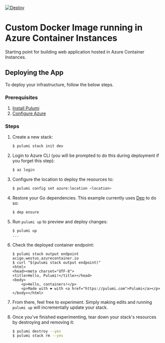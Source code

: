 [![Deploy](https://get.pulumi.com/new/button.svg)](https://app.pulumi.com/new)

# Custom Docker Image running in Azure Container Instances

Starting point for building web application hosted in Azure Container Instances.

## Deploying the App

To deploy your infrastructure, follow the below steps.

### Prerequisites

1. [Install Pulumi](https://www.pulumi.com/docs/get-started/install/)
1. [Configure Azure](https://www.pulumi.com/docs/intro/cloud-providers/azure/setup/)

### Steps

1.  Create a new stack:

    ```bash
    $ pulumi stack init dev
    ```

1.  Login to Azure CLI (you will be prompted to do this during deployment if you forget this step):

    ```bash
    $ az login
    ```

1.  Configure the location to deploy the resources to:

    ```bash
    $ pulumi config set azure:location <location>
    ```

1. Restore your Go dependencies. This example currently uses [Dep](https://github.com/golang/dep) to do so:

    ```bash
    $ dep ensure
    ```

1.  Run `pulumi up` to preview and deploy changes:

    ```bash
    $ pulumi up
    ...

1.  Check the deployed container endpoint:

    ```
    $ pulumi stack output endpoint
    acigo.westus.azurecontainer.io
    $ curl "$(pulumi stack output endpoint)"
    <html>
    <head><meta charset="UTF-8">
    <title>Hello, Pulumi!</title></head>
    <body>
        <p>Hello, containers!</p>
        <p>Made with ❤️ with <a href="https://pulumi.com">Pulumi</a></p>
    </body></html>
    ```

1. From there, feel free to experiment. Simply making edits and running `pulumi up` will incrementally update your stack.

1. Once you've finished experimenting, tear down your stack's resources by destroying and removing it:

    ```bash
    $ pulumi destroy --yes
    $ pulumi stack rm --yes
    ```
